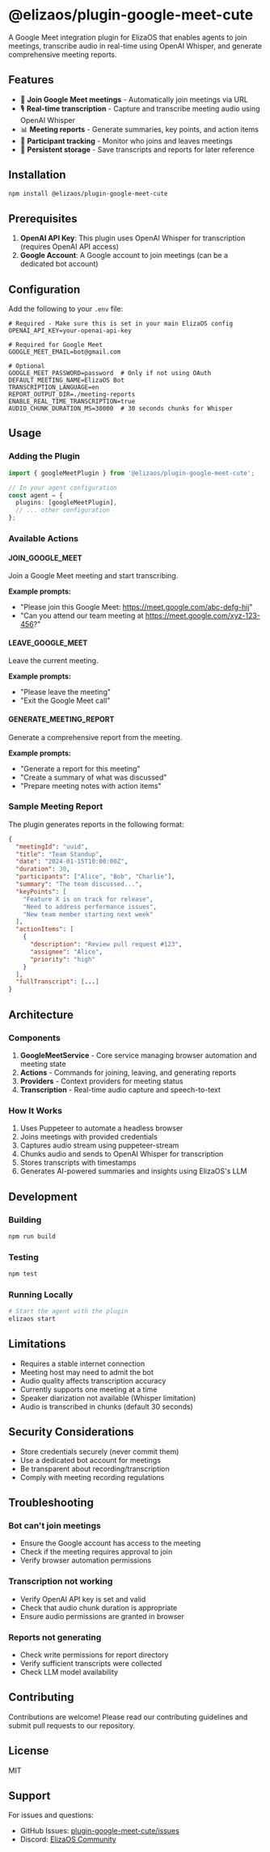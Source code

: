# @elizaos/plugin-google-meet-cute

A Google Meet integration plugin for ElizaOS that enables agents to join meetings, transcribe audio in real-time using OpenAI Whisper, and generate comprehensive meeting reports.

## Features

- 🎥 **Join Google Meet meetings** - Automatically join meetings via URL
- 🎙️ **Real-time transcription** - Capture and transcribe meeting audio using OpenAI Whisper
- 📊 **Meeting reports** - Generate summaries, key points, and action items
- 👥 **Participant tracking** - Monitor who joins and leaves meetings
- 💾 **Persistent storage** - Save transcripts and reports for later reference

## Installation

```bash
npm install @elizaos/plugin-google-meet-cute
```

## Prerequisites

1. **OpenAI API Key**: This plugin uses OpenAI Whisper for transcription (requires OpenAI API access)
2. **Google Account**: A Google account to join meetings (can be a dedicated bot account)

## Configuration

Add the following to your `.env` file:

```env
# Required - Make sure this is set in your main ElizaOS config
OPENAI_API_KEY=your-openai-api-key

# Required for Google Meet
GOOGLE_MEET_EMAIL=bot@gmail.com

# Optional
GOOGLE_MEET_PASSWORD=password  # Only if not using OAuth
DEFAULT_MEETING_NAME=ElizaOS Bot
TRANSCRIPTION_LANGUAGE=en
REPORT_OUTPUT_DIR=./meeting-reports
ENABLE_REAL_TIME_TRANSCRIPTION=true
AUDIO_CHUNK_DURATION_MS=30000  # 30 seconds chunks for Whisper
```

## Usage

### Adding the Plugin

```typescript
import { googleMeetPlugin } from '@elizaos/plugin-google-meet-cute';

// In your agent configuration
const agent = {
  plugins: [googleMeetPlugin],
  // ... other configuration
};
```

### Available Actions

#### JOIN_GOOGLE_MEET
Join a Google Meet meeting and start transcribing.

**Example prompts:**
- "Please join this Google Meet: https://meet.google.com/abc-defg-hij"
- "Can you attend our team meeting at https://meet.google.com/xyz-123-456?"

#### LEAVE_GOOGLE_MEET
Leave the current meeting.

**Example prompts:**
- "Please leave the meeting"
- "Exit the Google Meet call"

#### GENERATE_MEETING_REPORT
Generate a comprehensive report from the meeting.

**Example prompts:**
- "Generate a report for this meeting"
- "Create a summary of what was discussed"
- "Prepare meeting notes with action items"

### Sample Meeting Report

The plugin generates reports in the following format:

```json
{
  "meetingId": "uuid",
  "title": "Team Standup",
  "date": "2024-01-15T10:00:00Z",
  "duration": 30,
  "participants": ["Alice", "Bob", "Charlie"],
  "summary": "The team discussed...",
  "keyPoints": [
    "Feature X is on track for release",
    "Need to address performance issues",
    "New team member starting next week"
  ],
  "actionItems": [
    {
      "description": "Review pull request #123",
      "assignee": "Alice",
      "priority": "high"
    }
  ],
  "fullTranscript": [...]
}
```

## Architecture

### Components

1. **GoogleMeetService** - Core service managing browser automation and meeting state
2. **Actions** - Commands for joining, leaving, and generating reports
3. **Providers** - Context providers for meeting status
4. **Transcription** - Real-time audio capture and speech-to-text

### How It Works

1. Uses Puppeteer to automate a headless browser
2. Joins meetings with provided credentials
3. Captures audio stream using puppeteer-stream
4. Chunks audio and sends to OpenAI Whisper for transcription
5. Stores transcripts with timestamps
6. Generates AI-powered summaries and insights using ElizaOS's LLM

## Development

### Building

```bash
npm run build
```

### Testing

```bash
npm test
```

### Running Locally

```bash
# Start the agent with the plugin
elizaos start
```

## Limitations

- Requires a stable internet connection
- Meeting host may need to admit the bot
- Audio quality affects transcription accuracy
- Currently supports one meeting at a time
- Speaker diarization not available (Whisper limitation)
- Audio is transcribed in chunks (default 30 seconds)

## Security Considerations

- Store credentials securely (never commit them)
- Use a dedicated bot account for meetings
- Be transparent about recording/transcription
- Comply with meeting recording regulations

## Troubleshooting

### Bot can't join meetings
- Ensure the Google account has access to the meeting
- Check if the meeting requires approval to join
- Verify browser automation permissions

### Transcription not working
- Verify OpenAI API key is set and valid
- Check that audio chunk duration is appropriate
- Ensure audio permissions are granted in browser

### Reports not generating
- Check write permissions for report directory
- Verify sufficient transcripts were collected
- Check LLM model availability

## Contributing

Contributions are welcome! Please read our contributing guidelines and submit pull requests to our repository.

## License

MIT

## Support

For issues and questions:
- GitHub Issues: [plugin-google-meet-cute/issues](https://github.com/elizaos-plugins/plugin-google-meet-cute/issues)
- Discord: [ElizaOS Community](https://discord.gg/elizaos)